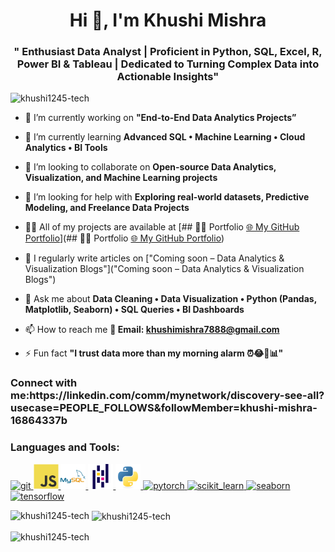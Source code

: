 
<h1 align="center">Hi 👋, I'm Khushi Mishra</h1>
<h3 align="center">" Enthusiast Data Analyst | Proficient in Python, SQL, Excel, R, Power BI & Tableau | Dedicated to Turning Complex Data into Actionable Insights"</h3>



<p align="left"> <img src="https://komarev.com/ghpvc/?username=khushi1245-tech&label=Profile%20views&color=0e75b6&style=flat" alt="khushi1245-tech" /> </p>

- 🔭 I’m currently working on **"End-to-End Data Analytics Projects”**

- 🌱 I’m currently learning **Advanced SQL • Machine Learning • Cloud Analytics • BI Tools**

- 👯 I’m looking to collaborate on **Open-source Data Analytics, Visualization, and Machine Learning projects**

- 🤝 I’m looking for help with **Exploring real-world datasets, Predictive Modeling, and Freelance Data Projects**

- 👨‍💻 All of my projects are available at [## 👩‍💻 Portfolio [🌐 My GitHub Portfolio](https://github.com/Khushi1245-tech)](## 👩‍💻 Portfolio [🌐 My GitHub Portfolio](https://github.com/Khushi1245-tech))

- 📝 I regularly write articles on ["Coming soon – Data Analytics & Visualization Blogs"]("Coming soon – Data Analytics & Visualization Blogs")

- 💬 Ask me about **Data Cleaning • Data Visualization • Python (Pandas, Matplotlib, Seaborn) • SQL Queries • BI Dashboards**

- 📫 How to reach me **📧 Email: [khushimishra7888@gmail.com](mailto:khushimishra7888@gmail.com)**

- ⚡ Fun fact **"I trust data more than my morning alarm ⏰😂🤣📊"**

<h3 align="left">Connect with me:https://linkedin.com/comm/mynetwork/discovery-see-all?usecase=PEOPLE_FOLLOWS&followMember=khushi-mishra-16864337b</h3>
<p align="left">
</p>

<h3 align="left">Languages and Tools:</h3>
<p align="left"> <a href="https://git-scm.com/" target="_blank" rel="noreferrer"> <img src="https://www.vectorlogo.zone/logos/git-scm/git-scm-icon.svg" alt="git" width="40" height="40"/> </a> <a href="https://developer.mozilla.org/en-US/docs/Web/JavaScript" target="_blank" rel="noreferrer"> <img src="https://raw.githubusercontent.com/devicons/devicon/master/icons/javascript/javascript-original.svg" alt="javascript" width="40" height="40"/> </a> <a href="https://www.mysql.com/" target="_blank" rel="noreferrer"> <img src="https://raw.githubusercontent.com/devicons/devicon/master/icons/mysql/mysql-original-wordmark.svg" alt="mysql" width="40" height="40"/> </a> <a href="https://pandas.pydata.org/" target="_blank" rel="noreferrer"> <img src="https://raw.githubusercontent.com/devicons/devicon/2ae2a900d2f041da66e950e4d48052658d850630/icons/pandas/pandas-original.svg" alt="pandas" width="40" height="40"/> </a> <a href="https://www.python.org" target="_blank" rel="noreferrer"> <img src="https://raw.githubusercontent.com/devicons/devicon/master/icons/python/python-original.svg" alt="python" width="40" height="40"/> </a> <a href="https://pytorch.org/" target="_blank" rel="noreferrer"> <img src="https://www.vectorlogo.zone/logos/pytorch/pytorch-icon.svg" alt="pytorch" width="40" height="40"/> </a> <a href="https://scikit-learn.org/" target="_blank" rel="noreferrer"> <img src="https://upload.wikimedia.org/wikipedia/commons/0/05/Scikit_learn_logo_small.svg" alt="scikit_learn" width="40" height="40"/> </a> <a href="https://seaborn.pydata.org/" target="_blank" rel="noreferrer"> <img src="https://seaborn.pydata.org/_images/logo-mark-lightbg.svg" alt="seaborn" width="40" height="40"/> </a> <a href="https://www.tensorflow.org" target="_blank" rel="noreferrer"> <img src="https://www.vectorlogo.zone/logos/tensorflow/tensorflow-icon.svg" alt="tensorflow" width="40" height="40"/> </a> </p>

<p><img align="left" src="https://github-readme-stats.vercel.app/api/top-langs?username=khushi1245-tech&show_icons=true&locale=en&layout=compact" alt="khushi1245-tech" /></p>

<p>&nbsp;<img align="center" src="https://github-readme-stats.vercel.app/api?username=khushi1245-tech&show_icons=true&locale=en" alt="khushi1245-tech" /></p>

<p><img align="center" src="https://github-readme-streak-stats.herokuapp.com/?user=khushi1245-tech&" alt="khushi1245-tech" /></p>



<!--
**Khushi1245-tech/Khushi1245-tech** is a ✨ _special_ ✨ repository because its `README.md` (this file) appears on your GitHub profile.

Here are some ideas to get you started:

- 🔭 I’m currently working on ...
- 🌱 I’m currently learning ...
- 👯 I’m looking to collaborate on ...
- 🤔 I’m looking for help with ...
- 💬 Ask me about ...
- 📫 How to reach me: ...
- 😄 Pronouns: ...
- ⚡ Fun fact: ...
-->
